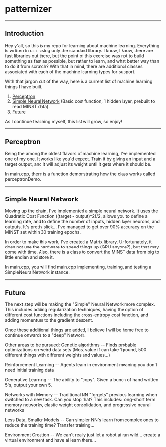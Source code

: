 # patternizer
____________

## Introduction


Hey y'all, so this is my repo for learning about machine learning. Everything is written in c++ using only the standard
library. I know, I know, there are fast libraries out there, but the point of this exercise was not to build something
as fast as possible, but rather to learn, and what better way than to do it from scratch? With that in mind, there are
additional classes associated with each of the machine learning types for support.

With that jargon out of the way, here is a current list of machine learning things I have built.

1. <a href="#perceptron">Perceptron</a>
2. <a href="#simpleNN">Simple Neural Network</a> (Basic cost function, 1 hidden layer, prebuilt to read MINST data).
3. <a href="#future"> Future </a>

As I continue teaching myself, this list will grow, so enjoy!


__________
## <a id="perceptron">Perceptron</a>


Being the among the oldest flavors of machine learning, I've implemented one of my one.
It works like you'd expect. Train it by giving an input and a target output, and it will adjust its
weight until it gets where it should be.

In main.cpp, there is a function demonstrating how the class works called perceptronDemo.


_____________________

## <a id="simpleNN">Simple Neural Network</a>

Moving up the chain, I've implemented a simple neural network. It uses the Quadratic Cost Function ((target - output)^2)/2,
allows you to define a learning rate, and to define the number of inputs, hidden layer neurons, and outputs. It's pretty slick...
I've managed to get over 90% accuracy on the MINST set within 30 training epochs.

In order to make this work, I've created a Matrix library. Unfortunately, it does not use the hardware to speed things up (GPU anyone?),
but that may come with time. Also, there is a class to convert the MINST data from big to little endian and store it.

In main.cpp, you will find main.cpp implementing, training, and testing a SimpleNeuralNetwork instance.


______
## <a id="future">Future</a>


The next step will be making the "Simple" Neural Network more complex. This includes adding regularization techniques,
having the option of different cost functions including the cross-entropy cost function, and adding momentum to the gradient
descent.

Once these additional things are added, I believe I will be home free to continue onwards to a "deep" Network.

Other areas to be pursued:
Genetic algorithms -- Finds probable optimizations on weird data sets
                   (Most value if can take 1 pound, 500 different things with different weights and values...)

Reinforcement Learning -- Agents learn in environment meaning you don't need initial training data

Generative Learning -- The ability to "copy". Given a bunch of hand written 5's, output your own 5.

Networks with Memory -- Traditional NN "forgets" previous learning when switched to a new task. Can you stop that?
                     This includes: long-short term memory networks, elastic weight consolidation, and progressive neural networks

Less Data, Smaller Models -- Can simpler NN's learn from complex ones to reduce the training time? Transfer training...

Environment Creation -- We can't really just let a robot ai run wild... create a virtual environment and have ai learn there...





